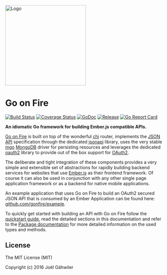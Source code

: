 <img src="http://joel-github-static.s3.amazonaws.com/gonfire/logo.png" alt="Logo" width="256"/>

# Go on Fire

[![Build Status](https://travis-ci.org/gonfire/fire.svg?branch=master)](https://travis-ci.org/gonfire/fire)
[![Coverage Status](https://coveralls.io/repos/github/gonfire/fire/badge.svg?branch=master)](https://coveralls.io/github/gonfire/fire?branch=master)
[![GoDoc](https://godoc.org/github.com/gonfire/fire?status.svg)](http://godoc.org/github.com/gonfire/fire)
[![Release](https://img.shields.io/github/release/gonfire/fire.svg)](https://github.com/gonfire/fire/releases)
[![Go Report Card](https://goreportcard.com/badge/github.com/gonfire/fire)](http://goreportcard.com/report/gonfire/fire)

**An idiomatic Go framework for building Ember.js compatible APIs.**

[Go on Fire](https://gonfire.org) is built on top of the wonderful [chi](https://github.com/pressly/chi) router, implements the [JSON API](http://jsonapi.org) specification through the dedicated [jsonapi](https://github.com/gonfire/jsonapi) library, uses the very stable [mgo](https://github.com/go-mgo/mgo) [MongoDB](https://www.mongodb.com) driver for persisting resources and leverages the dedicated [oauth2](https://github.com/gonfire/oauth2) library to provide out of the box support for [OAuth2](https://oauth.net/2/).

The deliberate and tight integration of these components provides a very simple and extensible set of abstractions for rapidly building backend services for websites that use [Ember.js](http://emberjs.com) as their frontend framework. Of course it can also be used in conjunction with any other single page application framework or as a backend for native mobile applications.

An example application that uses Go on Fire to build an OAuth2 secured JSON API that is consumed by an Ember Application can be found here: [github.com/gonfire/example](https://github.com/gonfire/example).

To quickly get started with building an API with Go on Fire follow the [quickstart guide](http://gonfire.org/#quickstart), read the detailed sections in this documentation and refer to the [Package documentation](https://godoc.org/github.com/gonfire/fire) for more detailed information on the used types and methods. 

## License

The MIT License (MIT)

Copyright (c) 2016 Joël Gähwiler

